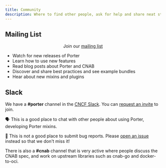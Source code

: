 ```yaml
---
title: Community
description: Where to find other people, ask for help and share neat stuff with the Porter community
---
```


## Mailing List

<p align="center">Join our <a href="https://groups.io/g/porter">mailing list</a></p>

* Watch for new releases of Porter
* Learn how to use new features
* Read blog posts about Porter and CNAB
* Discover and share best practices and see example bundles
* Hear about new mixins and plugins

## Slack

We have a **#porter** channel in the [CNCF Slack][slack]. You can [request an
invite][invite] to join.

🗣 This is a good place to chat with other people about using Porter, developing
Porter mixins.

🐞 This is not a good place to submit bug reports. Please [open an issue][issue]
instead so that we don't miss it!

There is also a **#cnab** channel that is very active where people discuss the CNAB
spec, and work on upstream libraries such as cnab-go and docker-to-oci.

[slack]: https://cloud-native.slack.com/
[invite]: https://slack.cncf.io/
[issue]: https://github.com/deislabs/porter/issues/new
